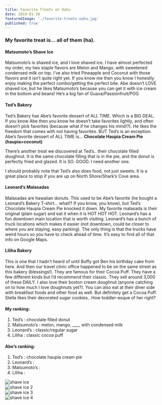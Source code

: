 ```yaml
---
title: Favorite Treats on Oahu
date: 2019-01-30
featuredImage: './favorite-treats-oahu.jpg'
published: true
---
```


### My favorite treat is… all of them (ha).

#### Matsumoto’s Shave Ice

Matsumoto’s is shaved ice, and I love shaved ice.
I have almost perfected my order, my two staple flavors are Melon and Mango, with sweetened condensed milk on top.
I’ve also tried Pineapple and Coconut with those flavors and it isn’t quite right yet.
If you know me then you know I honestly enjoy making the perfect combo/getting the perfect bite.
Abe doesn’t LOVE shaved ice, but he likes Matsumoto’s because you can get it with ice cream in the bottom and beans!
He’s a big fan of Guava/Passionfruit/POG

#### Ted’s Bakery

Ted’s Bakery has Abe’s favorite dessert of ALL TIME. Which is a BIG DEAL.
If you know Abe then you know he doesn’t take favorites lightly, and often doesn’t pick favorites (because what if he changes his mind!?).
He likes the freedom that comes with not having favorites.
BUT Ted’s is an exception.
Abe’s favorite dessert of ALL TIME is… **Chocolate Haupia Cream Pie (haupia=coconut)**

There’s another treat we discovered at Ted’s.. their chocolate filled doughnut.
It is the same chocolate filling that is in the pie, and the donut is perfectly fried and glazed.
It is SO. GOOD. I need another one. 

I should probably note that Ted’s also does food, not just sweets.
It is a great place to stop if you are up on North Shore/Shark’s Cove area. 

#### Leonard’s Malasadas

Malasadas are hawaiian donuts.
This used to be Abe’s favorite (he bought a Leonard’s Bakery T-shirt… what!?
If you know, you know), but Ted’s Chocolate Haupia Cream Pie knocked it down.
My favorite malasada is their original (plain sugar) and eat it when it is HOT HOT HOT.
Leonard’s has a fun downtown main location that is worth visiting.
Leonard’s has a bunch of truck locations which makes it easier (not downtown, could be closer to where you are staying, easy parking).
The only thing is that the trucks have weird hours so you have to check ahead of time.
It’s easy to find all of that info on Google Maps.

#### Liliha Bakery

This is one that I hadn’t heard of until Buffy got Ben his birthday cake from here.
And then our travel clinic office happened to be on the same street as this bakery (blessings!).
They are famous for their Cocoa Puff. They have a few different kinds but I’d recommend their classic.
They sell around 3,000 of these DAILY.
I also love their boston cream doughnut (anyone catching on to how much I love doughnuts yet?).
You can also eat at their diner side with breakfast foods and other food as well.
But definitely get a Cocoa Puff. Stella likes their decorated sugar cookies.. How toddler-esque of her right? 

#### My ranking:
1) Ted’s : chocolate filled donut
2) Matsumoto’s : melon, mango, ____ with condensed milk
3) Leonard’s : classic/regular sugar
4) Liliha : classic cocoa puff

#### Abe’s ranking:
1) Ted’s : chocolate haupia cream pie
2) Leonard’s :
3) Matsumoto’s :
4) Liliha : 

![shave ice](/IMG_1981.JPG)
<br />
![shave ice 2](/IMG_1978.JPG)
<br />
![shave ice 3](/IMG_1983.JPG)
<br />
![shave ice 4](/IMG_2047.JPG)


